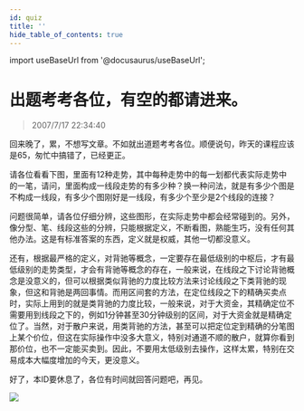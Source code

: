 ```yaml
---
id: quiz 
title: ''
hide_table_of_contents: true
---
```


import useBaseUrl from '@docusaurus/useBaseUrl';

# 出题考考各位，有空的都请进来。

> 2007/7/17 22:34:40

回来晚了，累，不想写文章。不如就出道题考考各位。顺便说句，昨天的课程应该是65，匆忙中搞错了，已经更正。
 
请各位看看下图，里面有12种走势，其中每种走势中的每一划都代表实际走势中的一笔，请问，里面构成一线段走势的有多少种？换一种问法，就是有多少个图是不构成一线段，有多少个图刚好是一线段，有多少个至少是2个线段的连接？
 
问题很简单，请各位仔细分辨，这些图形，在实际走势中都会经常碰到的。另外，像分型、笔、线段这些的分辨，只能根据定义，不断看图，熟能生巧，没有任何其他办法。这是有标准答案的东西，定义就是权威，其他一切都没意义。
 
还有，根据最严格的定义，对背驰等概念，一定要存在最低级别的中枢后，才有最低级别的走势类型，才会有背驰等概念的存在，一般来说，在线段之下讨论背驰概念是没意义的，但可以根据类似背驰的力度比较方法来讨论线段之下类背驰的现象，但这和背驰是两回事情。而用区间套的方法，在定位线段之下的精确买卖点时，实际上用到的就是类背驰的力度比较，一般来说，对于大资金，其精确定位不需要用到线段之下的，例如1分钟甚至30分钟级别的区间，对于大资金就是精确定位了。当然，对于散户来说，用类背驰的方法，甚至可以把定位定到精确的分笔图上某个价位，但这在实际操作中没多大意义，特别对通道不顺的散户，就算你看到那价位，也不一定能买卖到。因此，不要用太低级别去操作，这样太累，特别在交易成本大幅度增加的今天，更没意义。
 
好了，本ID要休息了，各位有时间就回答问题吧，再见。

<div style={{textAlign: 'left', marginTop: '30px'}}>
<img src={useBaseUrl('/img/economics/quiz/20070717.jpg')} /><br/><br/>
</div>